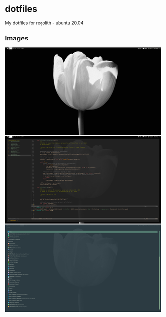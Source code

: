 # dotfiles
My dotfiles for regolith - ubuntu 20.04

## Images
![Alt text](Images/1.png?raw=true "Background") 
![Alt text](Images/2.png?raw=true "Vim") 
![Alt text](Images/3.png?raw=true "Rofi") 

